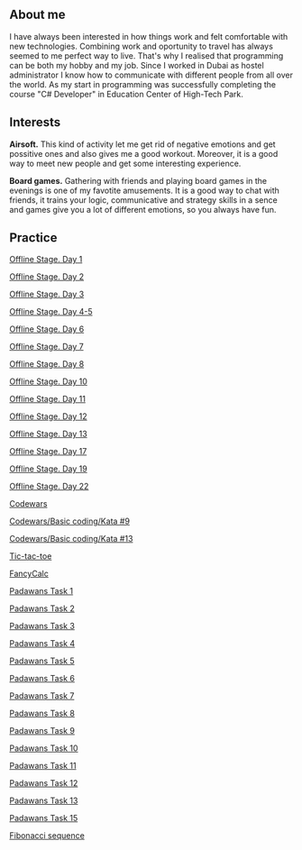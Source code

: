 ## About me
I have always been interested in how things work and felt comfortable with new technologies. Combining work and oportunity to travel has always seemed to me perfect way to live. That's why I realised that programming can be both my hobby and my job. 
Since I worked in Dubai as hostel administrator I know how to communicate with different people from all over the world. 
As my start in programming was successfully completing the course "C# Developer" in Education Center of High-Tech Park.

## Interests
**Airsoft.** This kind of activity let me get rid of negative emotions and get possitive ones and also gives me a good workout. Moreover, it is a good way to meet new people and get some interesting experience.

**Board games.** Gathering with friends and playing board games in the evenings is one of my favotite amusements. It is a good way to chat with friends, it trains your logic, communicative and strategy skills in a sence and games give you a lot of different emotions, so you always have fun.

## Practice

<a href="https://github.com/AlexAnP/NET1.S.2019.Piskur.01">Offline Stage. Day 1</a>

<a href="https://github.com/AlexAnP/NET1.S.2019.Piskur.02">Offline Stage. Day 2</a>

<a href="https://github.com/AlexAnP/NET1.S.2019.Piskur.03">Offline Stage. Day 3</a>

<a href="https://github.com/AlexAnP/NET1.S.2019.Piskur.04">Offline Stage. Day 4-5</a>

<a href="https://github.com/AlexAnP/NET1.S.2019.Piskur.06">Offline Stage. Day 6</a>

<a href="https://github.com/AlexAnP/NET1.S.2019.Piskur.07">Offline Stage. Day 7</a>

<a href="https://github.com/AlexAnP/NET1.S.2019.Piskur.08">Offline Stage. Day 8</a>

<a href="https://github.com/AlexAnP/NET1.S.2019.Piskur.10">Offline Stage. Day 10</a>

<a href="https://github.com/AlexAnP/NET1.S.2019.Piskur.11">Offline Stage. Day 11</a>

<a href="https://github.com/AlexAnP/NET1.S.2019.Piskur.12">Offline Stage. Day 12</a>

<a href="https://github.com/AlexAnP/NET1.S.2019.Piskur.13">Offline Stage. Day 13</a>

<a href="https://github.com/AlexAnP/NET1.S.2019.Piskur.17">Offline Stage. Day 17</a>

<a href="https://github.com/AlexAnP/NET1.S.2019.Piskur.19">Offline Stage. Day 19</a>

<a href="https://github.com/AlexAnP/NET1.S.2019.Piskur.22">Offline Stage. Day 22</a>

<a href="https://www.codewars.com/users/Alex_AP">Codewars</a>

<a href="https://github.com/AlexAnP/Convert-A-Hex-String-To-RGB">Codewars/Basic coding/Kata #9</a>

<a href="https://github.com/AlexAnP/Manipulate-URL-Parameters">Codewars/Basic coding/Kata #13</a>

<a href="https://github.com/AlexAnP/Tic-tac-toe">Tic-tac-toe</a>

<a href="https://github.com/AlexAnP/FancyCalc">FancyCalc</a>

<a href="https://github.com/AlexAnP/PadawansTask1">Padawans Task 1</a>

<a href="https://github.com/AlexAnP/PadawansTask2">Padawans Task 2</a>

<a href="https://github.com/AlexAnP/PadawansTask3">Padawans Task 3</a>

<a href="https://github.com/AlexAnP/PadawansTask4">Padawans Task 4</a>

<a href="https://github.com/AlexAnP/PadawansTask5">Padawans Task 5</a>

<a href="https://github.com/AlexAnP/PadawansTask6">Padawans Task 6</a>

<a href="https://github.com/AlexAnP/PadawansTask7">Padawans Task 7</a>

<a href="https://github.com/AlexAnP/PadawansTask8">Padawans Task 8</a>

<a href="https://github.com/AlexAnP/PadawansTask9">Padawans Task 9</a>

<a href="https://github.com/AlexAnP/PadawansTask10">Padawans Task 10</a>

<a href="https://github.com/AlexAnP/PadawansTask11">Padawans Task 11</a>

<a href="https://github.com/AlexAnP/PadawansTask12">Padawans Task 12</a>

<a href="https://github.com/AlexAnP/PadawansTask13">Padawans Task 13</a>

<a href="https://github.com/AlexAnP/PadawansTask15">Padawans Task 15</a>

<a href="https://github.com/AlexAnP/First_20_numbers">Fibonacci sequence</a>
